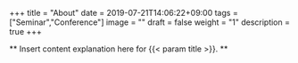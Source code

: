 +++
title =  "About"
date = 2019-07-21T14:06:22+09:00
tags = ["Seminar","Conference"]
image = ""
draft = false
weight = "1"
description = true
+++

** Insert content explanation here for {{< param title >}}. **
